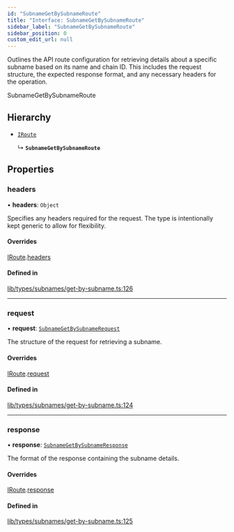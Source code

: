 ```yaml
---
id: "SubnameGetBySubnameRoute"
title: "Interface: SubnameGetBySubnameRoute"
sidebar_label: "SubnameGetBySubnameRoute"
sidebar_position: 0
custom_edit_url: null
---
```


Outlines the API route configuration for retrieving details about a specific subname based on its name and chain ID.
This includes the request structure, the expected response format, and any necessary headers for the operation.

 SubnameGetBySubnameRoute

## Hierarchy

- [`IRoute`](IRoute.md)

  ↳ **`SubnameGetBySubnameRoute`**

## Properties

### headers

• **headers**: `Object`

Specifies any headers required for the request. The type is intentionally kept generic to allow for flexibility.

#### Overrides

[IRoute](IRoute.md).[headers](IRoute.md#headers)

#### Defined in

[lib/types/subnames/get-by-subname.ts:126](https://github.com/JustaName-id/JustaName-sdk/blob/4ff9084/packages/@justaname.id/sdk/src/lib/types/subnames/get-by-subname.ts#L126)

___

### request

• **request**: [`SubnameGetBySubnameRequest`](SubnameGetBySubnameRequest.md)

The structure of the request for retrieving a subname.

#### Overrides

[IRoute](IRoute.md).[request](IRoute.md#request)

#### Defined in

[lib/types/subnames/get-by-subname.ts:124](https://github.com/JustaName-id/JustaName-sdk/blob/4ff9084/packages/@justaname.id/sdk/src/lib/types/subnames/get-by-subname.ts#L124)

___

### response

• **response**: [`SubnameGetBySubnameResponse`](SubnameGetBySubnameResponse.md)

The format of the response containing the subname details.

#### Overrides

[IRoute](IRoute.md).[response](IRoute.md#response)

#### Defined in

[lib/types/subnames/get-by-subname.ts:125](https://github.com/JustaName-id/JustaName-sdk/blob/4ff9084/packages/@justaname.id/sdk/src/lib/types/subnames/get-by-subname.ts#L125)
